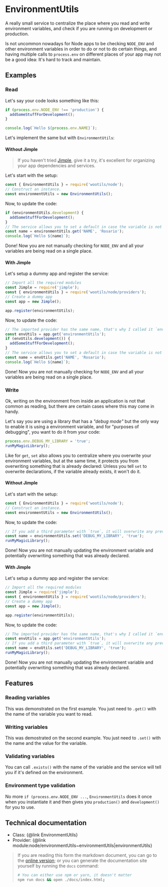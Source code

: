 # EnvironmentUtils

A really small service to centralize the place where you read and write environment variables, and check if you are running on development or production.

Is not uncommon nowadays for Node apps to be checking `NODE_ENV` and other environment variables in order to do or not to do certain things, and having multiple calls to `process.env` on different places of your app may not be a good idea: It's hard to track and maintain.

## Examples

### Read

Let's say your code looks something like this:

```js
if (process.env.NODE_ENV !== 'production') {
  addSomeStuffForDevelopment();
}

console.log(`Hello ${process.env.NAME}`);
```

Let's implement the same but with `EnvironmentUtils`:

#### Without Jimple

> If you haven't tried [Jimple](https://github.com/fjorgemota/jimple), give it a try, it's excellent for organizing your app dependencies and services.

Let's start with the setup:

```js
const { EnvironmentUtils } = require('wootils/node');
// Construct an instance.
const environmentUtils = new EnvironmentUtils();
```

Now, to update the code:

```js
if (environmentUtils.development) {
  addSomeStuffForDevelopment();
}
// The service allows you to set a default in case the variable is not defined.
const name = environmentUtils.get('NAME', 'Rosario');
console.log(`Hello ${name}`);
```

Done! Now you are not manually checking for `NODE_ENV` and all your variables are being read on a single place.

#### With Jimple

Let's setup a dummy app and register the service:

```js
// Import all the required modules
const Jimple = require('jimple');
const { environmentUtils } = require('wootils/node/providers');
// Create a dummy app
const app = new Jimple();

app.register(environmentUtils);
```
Now, to update the code:

```js
// The imported provider has the same name, that's why I called it `envUtils`.
const envUtils = app.get('environmentUtils');
if (envUtils.development()) {
  addSomeStuffForDevelopment();
}
// The service allows you to set a default in case the variable is not defined.
const name = envUtils.get('NAME', 'Rosario');
console.log(`Hello ${name}`);
```

Done! Now you are not manually checking for `NODE_ENV` and all your variables are being read on a single place.

### Write

Ok, writing on the environment from inside an application is not that common as reading, but there are certain cases where this may come in handy.

Let's say you are using a library that has a _"debug mode"_ but the only way to enable it is using a environment variable, and for "purposes of debugging", you want to do it from your code:

```js
process.env.DEBUG_MY_LIBRARY = 'true';
runMyMagicLibrary();
```

Like for `get`, `set` also allows you to centralize where you overwrite your environment variables, but at the same time, it protects you from overwriting something that is already declared: Unless you tell `set` to overwrite declarations, if the variable already exists, it won't do it.

#### Without Jimple

Let's start with the setup:

```js
const { EnvironmentUtils } = require('wootils/node');
// Construct an instance.
const environmentUtils = new EnvironmentUtils();
```

Now, to update the code:

```js
// If you add a third parameter with `true`, it will overwrite any previous declaration.
const name = environmentUtils.set('DEBUG_MY_LIBRARY', 'true');
runMyMagicLibrary();
```

Done! Now you are not manually updating the environment variable and potentially overwriting something that was already declared.

#### With Jimple

Let's setup a dummy app and register the service:

```js
// Import all the required modules
const Jimple = require('jimple');
const { environmentUtils } = require('wootils/node/providers');
// Create a dummy app
const app = new Jimple();

app.register(environmentUtils);
```
Now, to update the code:

```js
// The imported provider has the same name, that's why I called it `envUtils`.
const envUtils = app.get('environmentUtils');
// If you add a third parameter with `true`, it will overwrite any previous declaration.
const name = envUtils.set('DEBUG_MY_LIBRARY', 'true');
runMyMagicLibrary();
```

Done! Now you are not manually updating the environment variable and potentially overwriting something that was already declared.

## Features

### Reading variables

This was demonstrated on the first example. You just need to `.get()` with the name of the variable you want to read.

### Writing variables

This was demostrated on the second example. You just need to `.set()` with the name and the value for the variable.

### Validating variables

You can call `.exists()` with the name of the variable and the service will tell you if it's defined on the environment.

### Environment type validation

No more `if (process.env.NODE_ENV ...`, `EnvironmentUtils` does it once when you instantiate it and then gives you `production()` and `development()` for you to use.

## Technical documentation

- Class: {@link EnvironmentUtils}
- Provider: {@link module:node/environmentUtils~environmentUtils|environmentUtils}

> If you are reading this form the markdown document, you can go to the [online version](https://homer0.github.io/wootils); or you can generate the documentation site yourself by running the `docs` command:
>
> ```bash
> # You can either use npm or yarn, it doesn't matter
> npm run docs && open ./docs/index.html;
> ```
